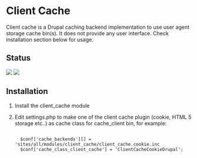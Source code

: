 Client Cache
============

Client cache is a Drupal caching backend implementation to use user agent storage cache bin(s).
It does not provide any user interface. Check installation section below for usage.

Status
------
<a href="https://travis-ci.org/vijaycs85/client_cache" target="_blank"><img src="https://travis-ci.org/vijaycs85/client_cache.svg?branch=7.x-1.x" /></a>
<a href="https://insight.sensiolabs.com/projects/9986732d-3327-444f-900a-d752f76d23b4" target="_blank"><img src="https://insight.sensiolabs.com/projects/9986732d-3327-444f-900a-d752f76d23b4/mini.png" /></a>



Installation
-----------

 1. Install the client_cache module

 2. Edit settings.php to make one of the client cache
    plugin (cookie, HTML 5 storage etc..) as cache class for cache_client bin,
    for example:
    <pre><code>
      $conf['cache_backends'][] = 'sites/all/modules/client_cache/client_cache.cookie.inc
      $conf['cache_class_client_cache'] = 'ClientCacheCookieDrupal';
    </code></pre>

